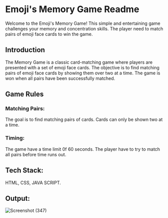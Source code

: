 # Emoji's Memory Game Readme

Welcome to the Emoji's Memory Game! This simple and entertaining game challenges your memory and concentration skills. The player need to match pairs of emoji face cards to win the game.

## Introduction

The Memory Game is a classic card-matching game where players are presented with a set of emoji face cards. The objective is to find matching pairs of emoji face cards by showing them over two at a time. The game is won when all pairs have been successfully matched.

## Game Rules

### Matching Pairs:

The goal is to find matching pairs of cards.
Cards can only be shown two at a time.

### Timing:

The game have a time limit 0f 60 seconds. The player have to try to match all pairs before time runs out.

## Tech Stack:
HTML, CSS, JAVA SCRIPT.
 
## Output:
![Screenshot (347)](https://github.com/Pavithra8805/Memory-game/assets/141915927/289488e2-5b9a-44fc-bea5-1f513d4231dc)


